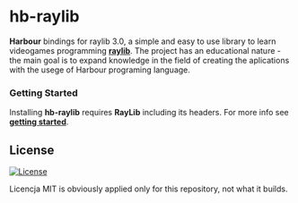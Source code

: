 # hb-raylib

**Harbour** bindings for raylib 3.0, a simple and easy to use library to learn videogames programming [**raylib**](https://www.raylib.com). The project has an educational nature - the main goal is to expand knowledge in the field of creating the aplications with the usege of Harbour programing language.

### Getting Started

Installing **hb-raylib** requires **RayLib** including its headers. For more info see [**getting started**](examples/README.md).

## License

[![License](http://img.shields.io/:license-mit-blue.svg?style=flat-square)](.git/LICENSE)

Licencja MIT is obviously applied only for this repository, not what it builds.
